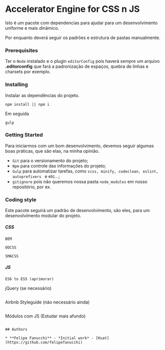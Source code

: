 # Accelerator Engine for CSS n JS

Isto é um pacote com dependencias para ajudar para um desenvolvimento uniforme e mais dinâmico.

Por enquanto deverá seguir os padrões e estrutura de pastas manualmente.


### Prerequisites
Ter o ```Node``` instalado e o plugin ```editorConfig``` pois haverá sempre um arquivo **.editorconfig** que fará a padronização de espaços, quebra de linhas e charsets por exemplo.

### Installing

Instalar as dependências do projeto.

```
npm install || npm i
```

Em seguida

```
gulp
```

### Getting Started

Para iniciarmos com um bom desenvolvimento, devemos seguir algumas boas práticas, que são elas, na minha opinião.

* ```Git``` para o versionamento do projeto;
* ```Npm``` para controle das informações do projeto;
* ```Gulp``` para automatizar tarefas, como ```scss, minify, codeclean, eslint, autoprefixers ``` e etc...;
* ```gitignore``` pois não queremos nossa pasta ```node_modules``` em nosso repositório, por ex.


### Coding style

Este pacote seguirá um padrão de desenvolvimento, são eles, para um desenvolvimento modular do projeto.

##### CSS

```
BEM
```
```
OOCSS
```
```
SMACSS
```

##### JS

```
ES6 to ES5 (aprimorar)
```
jQuery (se necessário)
```
```
Airbnb Styleguide (não necessário ainda)
```
```
Módulos com JS (Estudar mais afundo)
```

## Authors

* **Felipe Fanucchi** - *Initial work* - [Kuat](https://github.com/felipefanucchi)
